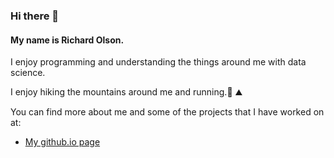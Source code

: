 ### Hi there 👋


#### My name is Richard Olson.  
I enjoy programming and understanding the things around me with data science.

I enjoy hiking the mountains around me and running.:running: :mountain:

You can find more about me and some of the projects that I have
worked on at:
- [My github.io page](https://richardolson.github.io/)

<!--
**richardOlson/richardOlson** is a ✨ _special_ ✨ repository because its `README.md` (this file) appears on your GitHub profile.


## 

####



Here are some ideas to get you started:

- 🔭 I’m currently working on ...
- 🌱 I’m currently learning ...
- 👯 I’m looking to collaborate on ...
- 🤔 I’m looking for help with ...
- 💬 Ask me about ...
- 📫 How to reach me: ...
- 😄 Pronouns: ...
- ⚡ Fun fact: ...
-->
